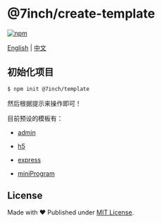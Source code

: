 # @7inch/create-template

[![npm](https://img.shields.io/npm/v/@7inch/create-template)](https://npmjs.com/package/@7inch/create-template)

[English](README.md) | [中文](README.zh-CN.md)

## 初始化项目

```sh
$ npm init @7inch/template
```

然后根据提示来操作即可！

目前预设的模板有：

- [admin](./template-admin/README.md)

- [h5](./template-h5/README.md)

- [express](./template-express/README.md)

- [miniProgram](./template-miniprogram/README.md)

## License

Made with ❤️ Published under [MIT License](./LICENSE).
